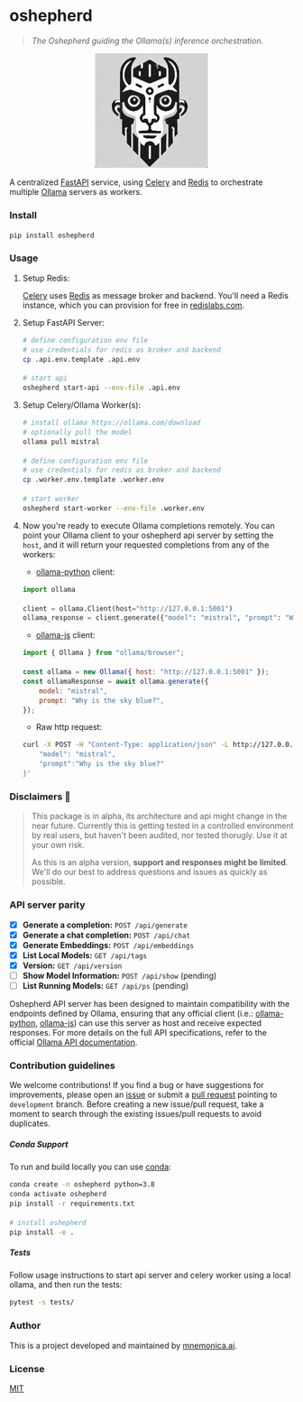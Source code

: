 # oshepherd

> _The Oshepherd guiding the Ollama(s) inference orchestration._

<p align="center">
  <img src="assets/oshepherd_logo.png" alt="oshepherd logo" width="200">
</p>

A centralized [FastAPI](https://fastapi.tiangolo.com/) service, using [Celery](https://docs.celeryq.dev) and [Redis](https://redis.com) to orchestrate multiple [Ollama](https://ollama.com) servers as workers.

### Install

```sh
pip install oshepherd
```

### Usage

1. Setup Redis:

    [Celery](https://docs.celeryq.dev) uses [Redis](https://docs.celeryq.dev/en/stable/getting-started/backends-and-brokers/index.html#redis) as message broker and backend. You'll need a Redis instance, which you can provision for free in [redislabs.com](https://app.redislabs.com).

2. Setup FastAPI Server:

    ```sh
    # define configuration env file
    # use credentials for redis as broker and backend
    cp .api.env.template .api.env

    # start api
    oshepherd start-api --env-file .api.env
    ```

3. Setup Celery/Ollama Worker(s):

    ```sh
    # install ollama https://ollama.com/download
    # optionally pull the model
    ollama pull mistral

    # define configuration env file
    # use credentials for redis as broker and backend
    cp .worker.env.template .worker.env

    # start worker
    oshepherd start-worker --env-file .worker.env
    ```

4. Now you're ready to execute Ollama completions remotely. You can point your Ollama client to your oshepherd api server by setting the `host`, and it will return your requested completions from any of the workers:

    * [ollama-python](https://github.com/ollama/ollama-python) client:

    ```python
    import ollama

    client = ollama.Client(host="http://127.0.0.1:5001")
    ollama_response = client.generate({"model": "mistral", "prompt": "Why is the sky blue?"})
    ```

    * [ollama-js](https://github.com/ollama/ollama-js) client:

    ```javascript
    import { Ollama } from "ollama/browser";

    const ollama = new Ollama({ host: "http://127.0.0.1:5001" });
    const ollamaResponse = await ollama.generate({
        model: "mistral",
        prompt: "Why is the sky blue?",
    });
    ```

    * Raw http request:

    ```sh
    curl -X POST -H "Content-Type: application/json" -L http://127.0.0.1:5001/api/generate/ -d '{
        "model": "mistral",
        "prompt":"Why is the sky blue?"
    }'
    ```

### Disclaimers 🚨

> This package is in alpha, its architecture and api might change in the near future. Currently this is getting tested in a controlled environment by real users, but haven't been audited, nor tested thorugly. Use it at your own risk.
>
> As this is an alpha version, **support and responses might be limited**. We'll do our best to address questions and issues as quickly as possible.

### API server parity

- [x] **Generate a completion:** `POST /api/generate`
- [x] **Generate a chat completion:** `POST /api/chat`
- [x] **Generate Embeddings:** `POST /api/embeddings`
- [x] **List Local Models:** `GET /api/tags`
- [x] **Version:** `GET /api/version`
- [ ] **Show Model Information:** `POST /api/show` (pending)
- [ ] **List Running Models:** `GET /api/ps` (pending)

Oshepherd API server has been designed to maintain compatibility with the endpoints defined by Ollama, ensuring that any official client (i.e.: [ollama-python](https://github.com/ollama/ollama-python), [ollama-js](https://github.com/ollama/ollama-js)) can use this server as host and receive expected responses. For more details on the full API specifications, refer to the official [Ollama API documentation](https://github.com/ollama/ollama/blob/main/docs/api.md#api).

### Contribution guidelines

We welcome contributions! If you find a bug or have suggestions for improvements, please open an [issue](https://github.com/mnemonica-ai/oshepherd/issues) or submit a [pull request](https://github.com/mnemonica-ai/oshepherd/pulls) pointing to `development` branch. Before creating a new issue/pull request, take a moment to search through the existing issues/pull requests to avoid duplicates.

##### Conda Support

To run and build locally you can use [conda](https://conda.io/projects/conda/en/latest/user-guide/install/index.html):

```sh
conda create -n oshepherd python=3.8
conda activate oshepherd
pip install -r requirements.txt

# install oshepherd
pip install -e .
```

##### Tests

Follow usage instructions to start api server and celery worker using a local ollama, and then run the tests:

```sh
pytest -s tests/
```

### Author

This is a project developed and maintained by [mnemonica.ai](mnemonica.ai).

### License

[MIT](LICENSE)
